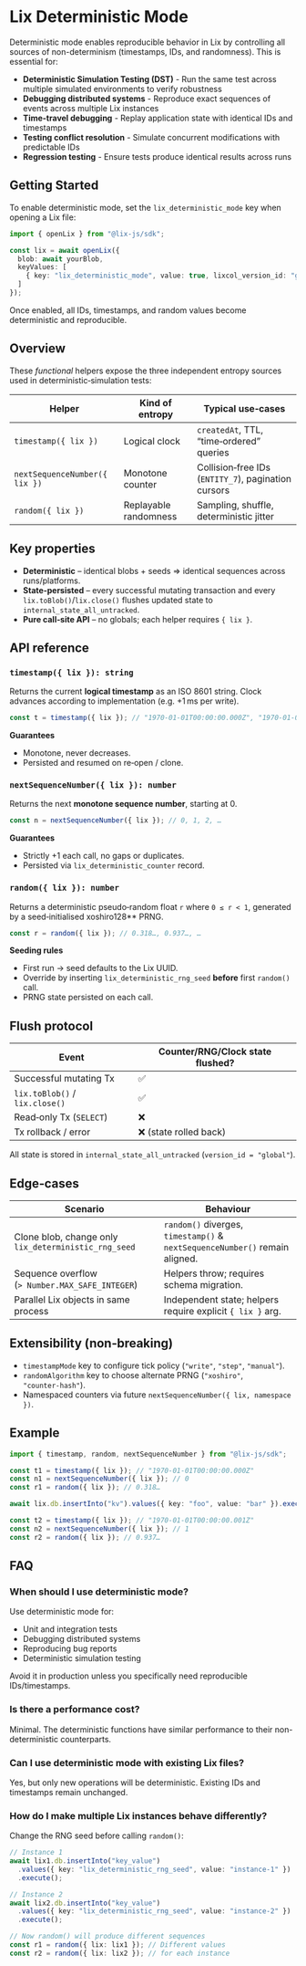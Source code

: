 # Lix Deterministic Mode

Deterministic mode enables reproducible behavior in Lix by controlling all sources of non-determinism (timestamps, IDs, and randomness). This is essential for:

- **Deterministic Simulation Testing (DST)** - Run the same test across multiple simulated environments to verify robustness
- **Debugging distributed systems** - Reproduce exact sequences of events across multiple Lix instances
- **Time-travel debugging** - Replay application state with identical IDs and timestamps
- **Testing conflict resolution** - Simulate concurrent modifications with predictable IDs
- **Regression testing** - Ensure tests produce identical results across runs

## Getting Started

To enable deterministic mode, set the `lix_deterministic_mode` key when opening a Lix file:

```ts
import { openLix } from "@lix-js/sdk";

const lix = await openLix({
  blob: await yourBlob,
  keyValues: [
    { key: "lix_deterministic_mode", value: true, lixcol_version_id: "global" }
  ]
});
```

Once enabled, all IDs, timestamps, and random values become deterministic and reproducible.

## Overview

These _functional_ helpers expose the three independent entropy sources used in deterministic‑simulation tests:

| Helper                        | Kind of entropy       | Typical use‑cases                                   |
| ----------------------------- | --------------------- | --------------------------------------------------- |
| `timestamp({ lix })`          | Logical clock         | `createdAt`, TTL, “time‑ordered” queries            |
| `nextSequenceNumber({ lix })` | Monotone counter      | Collision‑free IDs (`ENTITY_7`), pagination cursors |
| `random({ lix })`             | Replayable randomness | Sampling, shuffle, deterministic jitter             |


## Key properties

- **Deterministic** – identical blobs + seeds ⇒ identical sequences across runs/platforms.
- **State‑persisted** – every successful mutating transaction and every `lix.toBlob()`/`lix.close()` flushes updated state to `internal_state_all_untracked`.
- **Pure call‑site API** – no globals; each helper requires `{ lix }`.


## API reference

### `timestamp({ lix }): string`

Returns the current **logical timestamp** as an ISO 8601 string.
Clock advances according to implementation (e.g. +1 ms per write).

```ts
const t = timestamp({ lix }); // "1970-01-01T00:00:00.000Z", "1970-01-01T00:00:00.001Z", …
```

**Guarantees**

- Monotone, never decreases.
- Persisted and resumed on re‑open / clone.


### `nextSequenceNumber({ lix }): number`

Returns the next **monotone sequence number**, starting at 0.

```ts
const n = nextSequenceNumber({ lix }); // 0, 1, 2, …
```

**Guarantees**

- Strictly +1 each call, no gaps or duplicates.
- Persisted via `lix_deterministic_counter` record.


### `random({ lix }): number`

Returns a deterministic pseudo‑random float `r` where `0 ≤ r < 1`, generated by a seed‑initialised xoshiro128\*\* PRNG.

```ts
const r = random({ lix }); // 0.318…, 0.937…, …
```

**Seeding rules**

- First run → seed defaults to the Lix UUID.
- Override by inserting `lix_deterministic_rng_seed` **before** first `random()` call.
- PRNG state persisted on each call.


## Flush protocol

| Event                          | Counter/RNG/Clock state flushed? |
| ------------------------------ | -------------------------------- |
| Successful mutating Tx         | ✅                               |
| `lix.toBlob()` / `lix.close()` | ✅                               |
| Read‑only Tx (`SELECT`)        | ❌                               |
| Tx rollback / error            | ❌ (state rolled back)           |

All state is stored in `internal_state_all_untracked` (`version_id = "global"`).


## Edge‑cases

| Scenario                                        | Behaviour                                                                   |
| ----------------------------------------------- | --------------------------------------------------------------------------- |
| Clone blob, change only `lix_deterministic_rng_seed` | `random()` diverges, `timestamp()` & `nextSequenceNumber()` remain aligned. |
| Sequence overflow (`> Number.MAX_SAFE_INTEGER`) | Helpers throw; requires schema migration.                                   |
| Parallel Lix objects in same process            | Independent state; helpers require explicit `{ lix }` arg.                  |


## Extensibility (non‑breaking)

- `timestampMode` key to configure tick policy (`"write"`, `"step"`, `"manual"`).
- `randomAlgorithm` key to choose alternate PRNG (`"xoshiro"`, `"counter‑hash"`).
- Namespaced counters via future `nextSequenceNumber({ lix, namespace })`.


## Example

```ts
import { timestamp, random, nextSequenceNumber } from "@lix-js/sdk";

const t1 = timestamp({ lix }); // "1970-01-01T00:00:00.000Z"
const n1 = nextSequenceNumber({ lix }); // 0
const r1 = random({ lix }); // 0.318…

await lix.db.insertInto("kv").values({ key: "foo", value: "bar" }).execute();

const t2 = timestamp({ lix }); // "1970-01-01T00:00:00.001Z"
const n2 = nextSequenceNumber({ lix }); // 1
const r2 = random({ lix }); // 0.937…
```

## FAQ

### When should I use deterministic mode?

Use deterministic mode for:
- Unit and integration tests
- Debugging distributed systems
- Reproducing bug reports
- Deterministic simulation testing

Avoid it in production unless you specifically need reproducible IDs/timestamps.

### Is there a performance cost?

Minimal. The deterministic functions have similar performance to their non-deterministic counterparts.

### Can I use deterministic mode with existing Lix files?

Yes, but only new operations will be deterministic. Existing IDs and timestamps remain unchanged.

### How do I make multiple Lix instances behave differently?

Change the RNG seed before calling `random()`:

```ts
// Instance 1
await lix1.db.insertInto("key_value")
  .values({ key: "lix_deterministic_rng_seed", value: "instance-1" })
  .execute();

// Instance 2  
await lix2.db.insertInto("key_value")
  .values({ key: "lix_deterministic_rng_seed", value: "instance-2" })
  .execute();

// Now random() will produce different sequences
const r1 = random({ lix: lix1 }); // Different values
const r2 = random({ lix: lix2 }); // for each instance
```

